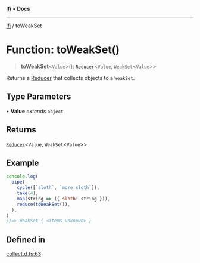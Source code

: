 [**lfi**](../readme.md) • **Docs**

---

[lfi](../globals.md) / toWeakSet

# Function: toWeakSet()

> **toWeakSet**\<`Value`\>(): [`Reducer`](../type-aliases/Reducer.md)\<`Value`,
> `WeakSet`\<`Value`\>\>

Returns a [Reducer](../type-aliases/Reducer.md) that collects objects to a
`WeakSet`.

## Type Parameters

• **Value** _extends_ `object`

## Returns

[`Reducer`](../type-aliases/Reducer.md)\<`Value`, `WeakSet`\<`Value`\>\>

## Example

```js
console.log(
  pipe(
    cycle([`sloth`, `more sloth`]),
    take(4),
    map(string => ({ sloth: string })),
    reduce(toWeakSet()),
  ),
)
//=> WeakSet { <items unknown> }
```

## Defined in

[collect.d.ts:63](https://github.com/TomerAberbach/lfi/blob/c9ef1bf4d1040d7f49c52b70b358c019e55f524d/src/operations/collect.d.ts#L63)
